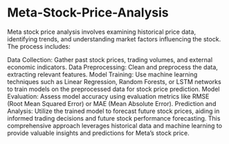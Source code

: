 # Meta-Stock-Price-Analysis
Meta stock price analysis involves examining historical price data, identifying trends, and understanding market factors influencing the stock. The process includes:

Data Collection: Gather past stock prices, trading volumes, and external economic indicators.
Data Preprocessing: Clean and preprocess the data, extracting relevant features.
Model Training: Use machine learning techniques such as Linear Regression, Random Forests, or LSTM networks to train models on the preprocessed data for stock price prediction.
Model Evaluation: Assess model accuracy using evaluation metrics like RMSE (Root Mean Squared Error) or MAE (Mean Absolute Error).
Prediction and Analysis: Utilize the trained model to forecast future stock prices, aiding in informed trading decisions and future stock performance forecasting.
This comprehensive approach leverages historical data and machine learning to provide valuable insights and predictions for Meta’s stock price.
